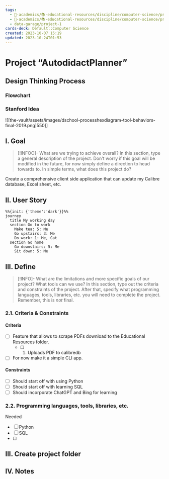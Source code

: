 ```yaml
---
tags:
  - 🔴-academics/📚-educational-resources/discipline/computer-science/programming-language/python
  - 🔴-academics/📚-educational-resources/discipline/computer-science/programming-language/sql
  - data-garage/project-1
cards-deck: Default::Computer Science
created: 2023-10-07 15:19
updated: 2023-10-24T01:53
---
```

# Project “AutodidactPlanner”

## Design Thinking Process

### Flowchart

### Stanford Idea
![[the-vault/assets/images/dschool-processhexdiagram-tool-behaviors-final-2019.png|550]]

## I. Goal

>[\!INFOO]- What are we trying to achieve overall?
>In this section, type a general description of the project. Don't worry if this goal will be modified in the future, for now simply define a direction to head towards to. In simple terms, what does this project do?

Create a comprehensive client side application that can update my Calibre database, Excel sheet, etc.

## II. User Story

```mermaid
%%{init: {'theme':'dark'}}%%
journey
  title My working day
  section Go to work
    Make tea: 5: Me
    Go upstairs: 3: Me
    Do work: 1: Me, Cat
  section Go home
    Go downstairs: 5: Me
    Sit down: 5: Me
```


## III. Define

>[!INFO]- What are the limitations and more specific goals of our project? What tools can we use?
>In this section, type out the criteria and constraints of the project. After that, specify what programming languages, tools, libraries, etc. you will need to complete the project. Remember, this is *not* final.

### 2.1. Criteria & Constraints

#### Criteria
- [ ] Feature that allows to scrape PDFs download to the Educational Resources folder.
	- [ ] 1. Uploads PDF to calibredb
- [ ] For now make it a simple CLI app.

#### Constraints

- [ ] Should start off with using Python
- [ ] Should start off with learning SQL
- [ ] Should incorporate ChatGPT and Bing for learning

### 2.2. Programming languages, tools, libraries, etc. 

Needed
- [ ] Python
- [ ] SQL
- [ ] 

## III. Create project folder

## IV. Notes
